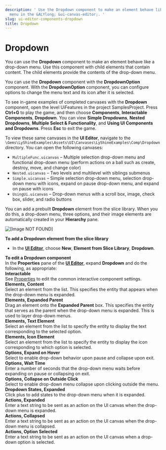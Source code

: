 ```yaml
---
description: ' Use the Dropdown component to make an element behave like a drop-down
  menu in the &ALYlong; &ui-canvas-editor;. '
slug: ui-editor-components-dropdown
title: Dropdown
---
```

# Dropdown<a name="ui-editor-components-dropdown"></a>

You can use the **Dropdown** component to make an element behave like a drop\-down menu\. Use this component with child elements that contain content\. The child elements provide the contents of the drop\-down menu\.

You can use the **Dropdown** component with the **DropdownOption** component\. With the **DropdownOption** component, you can configure options to change the menu text and its icon after it is selected\.

To see in\-game examples of completed canvases with the **Dropdown** component, open the level UiFeatures in the project SamplesProject\. Press **Ctrl\+G** to play the game, and then choose **Components**, **Interactable Components**, **Dropdown**\. You can view **Simple Dropdowns**, **Nested Dropdowns**, **Multiple Select & Functionality**, and **Using UI Components and Dropdowns**\. Press **Esc** to exit the game\.

To view these same canvases in the **UI Editor**, navigate to the `\Gems\LyShineExamples\Assets\UI\Canvases\LyShineExamples\Comp\Dropdown` directory\. You can open the following canvases:
+ `MultipleFunc.uicanvas` – Multiple selection drop\-down menu and functional drop\-down menu \(perform actions on a ball such as create, destroy, move, and change color\)
+ `Nested.uicanvas` – Two levels and multilevel with siblings submenus
+ `Simple.uicanvas` – Simple selection drop\-down menu, selection drop\-down menu with icons, expand on pause drop\-down menu, and expand on pause with icons
+ `UsingUi.uicanvas` – Drop\-down menus with a scroll box, image, check box, slider, and radio buttons

You can add a prebuilt **Dropdown** element from the slice library\. When you do this, a drop\-down menu, three options, and their image elements are automatically created in your **Hierarchy** pane\.

![\[Image NOT FOUND\]](/images/userguide/game_ui_editor/ui-editor-components-interactive-dropdown-slice.png)

**To add a Dropdown element from the slice library**
+ In the [**UI Editor**](/docs/userguide/ui/editor/using.md), choose **New**, **Element from Slice Library**, **Dropdown**\.

**To edit a Dropdown component**  
In the **Properties** pane of the [**UI Editor**](/docs/userguide/ui/editor/using.md), expand **Dropdown** and do the following, as appropriate:    
**Interactable**  
See [Properties](/docs/userguide/ui/editor/components-interactive-properties.md) to edit the common interactive component settings\.  
**Elements, Content**  
Select an element from the list\. This specifies the entity that appears when the drop\-down menu is expanded\.  
**Elements, Expanded Parent**  
Drag an element onto the **Expanded Parent** box\. This specifies the entity that serves as the parent when the drop\-down menu is expanded\. This is used to layer drop\-down menus\.  
**Elements, Text Element**  
Select an element from the list to specify the entity to display the text corresponding to the selected option\.   
**Elements, Icon Element**  
Select an element from the list to specify the entity to display the icon corresponding to which option is selected\.  
**Options, Expand on Hover**  
Select to enable drop\-down behavior upon pause and collapse upon exit\.   
**Options, Wait Time**  
Enter a number of seconds that the drop\-down menu waits before expanding on pause or collapsing on exit\.  
**Options, Collapse on Outside Click**  
Select to enable drop\-down menu collapse upon clicking outside the menu\.   
**Dropdown States, Expanded**  
Click plus to add states to the drop\-down menu when it is expanded\.  
**Actions, Expanded**  
Enter a text string to be sent as an action on the UI canvas when the drop\-down menu is expanded\.  
**Actions, Collapsed**  
Enter a text string to be sent as an action on the UI canvas when the drop\-down menu is collapsed\.   
**Actions, Option Selected**  
Enter a text string to be sent as an action on the UI canvas when a drop\-down option is selected\.
